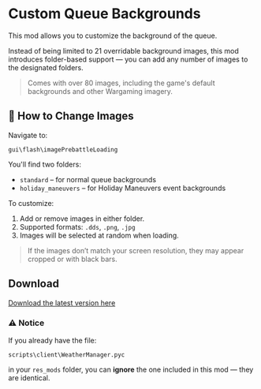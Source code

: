 # Custom Queue Backgrounds

This mod allows you to customize the background of the queue.

Instead of being limited to 21 overridable background images, this mod introduces folder-based support — you can add any number of images to the designated folders.

> Comes with over 80 images, including the game's default backgrounds and other Wargaming imagery.
## 🔧 How to Change Images
Navigate to: 

`gui\flash\imagePrebattleLoading`

You'll find two folders:
- `standard` – for normal queue backgrounds
- `holiday_maneuvers` – for Holiday Maneuvers event backgrounds

To customize:
1. Add or remove images in either folder.
2. Supported formats: `.dds`, `.png`, `.jpg`
3. Images will be selected at random when loading.

> If the images don’t match your screen resolution, they may appear cropped or with black bars.
## Download
[Download the latest version here](https://github.com/speedy373737/CustomQueueBackgrounds/releases/latest/download/CustomQueueBackgrounds.zip)
### ⚠️ Notice
If you already have the file:

`scripts\client\WeatherManager.pyc`

in your `res_mods` folder, you can **ignore** the one included in this mod — they are identical.
